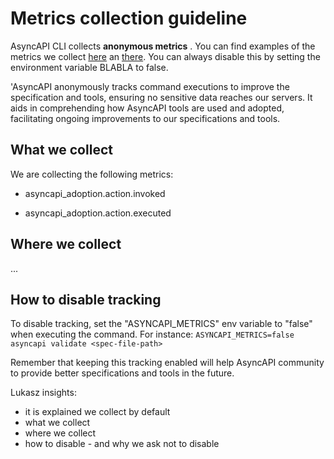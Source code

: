 # Metrics collection guideline

AsyncAPI CLI collects **anonymous metrics** .
You can find examples of the metrics we collect [here]() an [there](). 
You can always disable this by setting the environment variable BLABLA to false. 

'AsyncAPI anonymously tracks command executions to improve the specification and tools, ensuring no sensitive data reaches our servers. It aids in comprehending how AsyncAPI tools are used and adopted, facilitating ongoing improvements to our specifications and tools.

## What we collect
We are collecting the following metrics:

- asyncapi_adoption.action.invoked

- asyncapi_adoption.action.executed


## Where we collect
...

## How to disable tracking
To disable tracking, set the "ASYNCAPI_METRICS" env variable to "false" when executing the command. For instance: `ASYNCAPI_METRICS=false asyncapi validate <spec-file-path>`

Remember that keeping this tracking enabled will help AsyncAPI community to provide better specifications and tools in the future.





Lukasz insights:
* it is explained we collect by default
* what we collect
* where we collect
* how to disable - and why we ask not to disable
